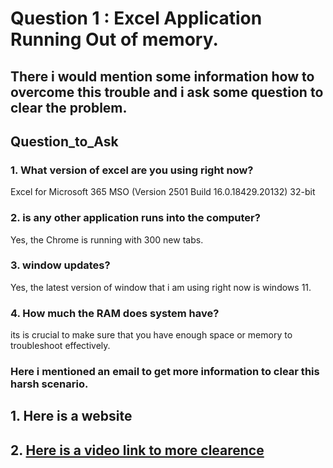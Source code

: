 # Question 1 : Excel Application Running Out of memory.
## There i would mention some information how to overcome this trouble and i ask some question to clear the problem.

## Question_to_Ask
### 1. What version of excel are you using right now?

Excel for Microsoft 365 MSO (Version 2501 Build 16.0.18429.20132) 32-bit 
### 2. is any other application runs into the computer?

Yes, the Chrome is running with 300 new tabs.
### 3. window updates?

Yes, the latest version of window that i am using right now is windows 11.
### 4. How much the RAM does system have?

its is crucial to make sure that you have  enough space or memory to troubleshoot effectively.
### Here i mentioned an email to get more information to clear this harsh scenario.

## 1. Here is a website
## 2. [Here is a video link to more clearence](https://www.youtube.com/watch?v=nDO_sS6JtmY&t=291s)

